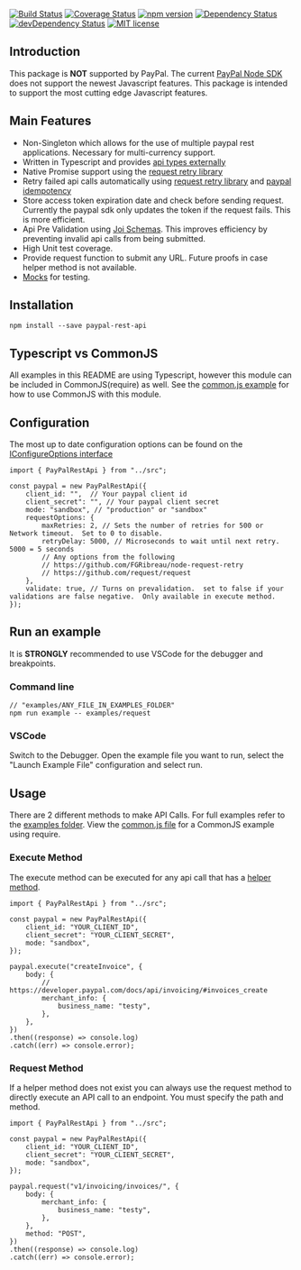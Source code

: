 [![Build Status](https://travis-ci.org/trainerbill/paypal-rest-api.svg?branch=master)](https://travis-ci.org/trainerbill/paypal-rest-api)
[![Coverage Status](https://coveralls.io/repos/github/trainerbill/paypal-rest-api/badge.svg?branch=master)](https://coveralls.io/github/trainerbill/paypal-rest-api?branch=master)
[![npm version](https://badge.fury.io/js/paypal-rest-api.svg)](https://badge.fury.io/js/paypal-rest-api)
[![Dependency Status](https://david-dm.org/trainerbill/paypal-rest-api.svg)](https://david-dm.org/trainerbill/paypal-rest-api)
[![devDependency Status](https://david-dm.org/trainerbill/paypal-rest-api/dev-status.svg)](https://david-dm.org/trainerbill/paypal-rest-api#info=devDependencies)
[![MIT license](http://img.shields.io/badge/license-MIT-brightgreen.svg)](http://opensource.org/licenses/MIT)

## Introduction

This package is **NOT** supported by PayPal.  The current [PayPal Node SDK](https://github.com/paypal/PayPal-node-SDK) does not support the newest Javascript features.  This package is intended to support the most cutting edge Javascript features.

## Main Features

- Non-Singleton which allows for the use of multiple paypal rest applications.  Necessary for multi-currency support.
- Written in Typescript and provides [api types externally](https://github.com/trainerbill/paypal-rest-api/tree/master/src/apitypes)
- Native Promise support using the [request retry library](https://github.com/FGRibreau/node-request-retry)
- Retry failed api calls automatically using [request retry library](https://github.com/FGRibreau/node-request-retry) and [paypal idempotency](https://developer.paypal.com/docs/integration/direct/express-checkout/integration-jsv4/best-practices/#process)
- Store access token expiration date and check before sending request.  Currently the paypal sdk only updates the token if the request fails.  This is more efficient.
- Api Pre Validation using [Joi Schemas](https://github.com/trainerbill/paypal-rest-api/tree/master/src/joi).  This improves efficiency by preventing invalid api calls from being submitted.
- High Unit test coverage.
- Provide request function to submit any URL.  Future proofs in case helper method is not available.
- [Mocks](https://github.com/trainerbill/paypal-rest-api/tree/master/src/mocks) for testing.

## Installation
```
npm install --save paypal-rest-api
```

## Typescript vs CommonJS
All examples in this README are using Typescript, however this module can be included in CommonJS(require) as well.  See the [common.js example](https://github.com/trainerbill/paypal-rest-api/blob/master/examples/common.js) for how to use CommonJS with this module.

## Configuration
The most up to date configuration options can be found on the [IConfigureOptions interface](https://github.com/trainerbill/paypal-rest-api/blob/master/src/api.ts)
```
import { PayPalRestApi } from "../src";

const paypal = new PayPalRestApi({
    client_id: "",  // Your paypal client id
    client_secret": "", // Your paypal client secret
    mode: "sandbox", // "production" or "sandbox"
    requestOptions: {
        maxRetries: 2, // Sets the number of retries for 500 or Network timeout.  Set to 0 to disable.
        retryDelay: 5000, // Microseconds to wait until next retry.  5000 = 5 seconds
        // Any options from the following
        // https://github.com/FGRibreau/node-request-retry
        // https://github.com/request/request
    },
    validate: true, // Turns on prevalidation.  set to false if your validations are false negative.  Only available in execute method.
});
```

## Run an example
It is **STRONGLY** recommended to use VSCode for the debugger and breakpoints.

### Command line
```
// "examples/ANY_FILE_IN_EXAMPLES_FOLDER"
npm run example -- examples/request
```

### VSCode
Switch to the Debugger.  Open the example file you want to run, select the "Launch Example File" configuration and select run.

## Usage
There are 2 different methods to make API Calls. For full examples refer to the [examples folder](https://github.com/trainerbill/paypal-rest-api/tree/master/examples).  View the [common.js file](https://github.com/trainerbill/paypal-rest-api/tree/master/examples/common.js) for a CommonJS example using require.

### Execute Method
The execute method can be executed for any api call that has a [helper method](https://github.com/trainerbill/paypal-rest-api/tree/master/examples/src/helpers.ts).
```
import { PayPalRestApi } from "../src";

const paypal = new PayPalRestApi({
    client_id: "YOUR_CLIENT_ID",
    client_secret": "YOUR_CLIENT_SECRET",
    mode: "sandbox",
});

paypal.execute("createInvoice", {
    body: {
        // https://developer.paypal.com/docs/api/invoicing/#invoices_create
        merchant_info: {
            business_name: "testy",
        },
    },
})
.then((response) => console.log)
.catch((err) => console.error);
```

### Request Method
If a helper method does not exist you can always use the request method to directly execute an API call to an endpoint.  You must specify the path and method.

```
import { PayPalRestApi } from "../src";

const paypal = new PayPalRestApi({
    client_id: "YOUR_CLIENT_ID",
    client_secret": "YOUR_CLIENT_SECRET",
    mode: "sandbox",
});

paypal.request("v1/invoicing/invoices/", {
    body: {
        merchant_info: {
            business_name: "testy",
        },
    },
    method: "POST",
})
.then((response) => console.log)
.catch((err) => console.error);
```